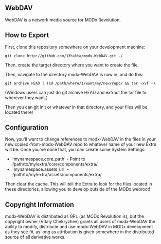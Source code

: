 ## WebDAV

WebDAV is a network media source for MODx Revolution.

## How to Export

First, clone this repository somewhere on your development machine:

`git clone http://github.com/13hakta/modx-WebDAV.git ./`

Then, create the target directory where you want to create the file.

Then, navigate to the directory modx-WebDAV is now in, and do this:

`git archive HEAD | (cd /path/where/I/want/my/new/repo/ && tar -xvf -)`

(Windows users can just do git archive HEAD and extract the tar file to wherever
they want.)

Then you can git init or whatever in that directory, and your files will be located
there!

## Configuration

Now, you'll want to change references to modx-WebDAV in the files in your
new copied-from-modx-WebDAV repo to whatever name of your new Extra will be. Once
you've done that, you can create some System Settings:

- 'mynamespace.core_path' - Point to /path/to/my/extra/core/components/extra/
- 'mynamespace.assets_url' - /path/to/my/extra/assets/components/extra/

Then clear the cache. This will tell the Extra to look for the files located
in these directories, allowing you to develop outside of the MODx webroot!

## Copyright Information

modx-WebDAV is distributed as GPL (as MODx Revolution is), but the copyright owner
(Vitaly Chekryzhev) grants all users of modx-WebDAV the ability to modify, distribute
and use modx-WebDAV in MODx development as they see fit, as long as attribution
is given somewhere in the distributed source of all derivative works.